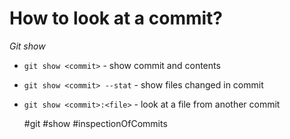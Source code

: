 # How to look at a commit?

*Git show*
 - `git show <commit>` - show commit and contents
 - `git show <commit> --stat` - show files changed in commit
 - `git show <commit>:<file>` - look at a file from another commit

      #git #show #inspectionOfCommits
